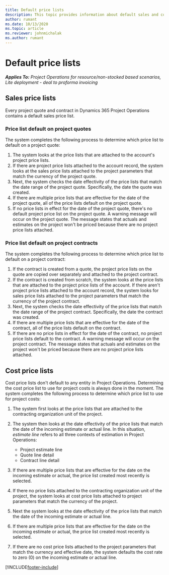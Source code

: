 ```yaml
---
title: Default price lists
description: This topic provides information about default sales and cost price lists in Project Operations.
author: rumant
ms.date: 10/13/2020
ms.topic: article
ms.reviewer: johnmichalak
ms.author: rumant
---
```


# Default price lists

_**Applies To:** Project Operations for resource/non-stocked based scenarios, Lite deployment - deal to proforma invoicing_

## Sales price lists

Every project quote and contract in Dynamics 365 Project Operations contains a default sales price list. 

### Price list default on project quotes
The system completes the following process to determine which price list to default on a project quote:

1. The system looks at the price lists that are attached to the account's project price lists. 
2. If there are project price lists attached to the account record, the system looks at the sales price lists attached to the project parameters that match the currency of the project quote.
3. Next, the system checks the date effectivity of the price lists that match the date range of the project quote. Specifically, the date the quote was created.
4. If there are multiple price lists that are effective for the date of the project quote, all of the price lists default on the project quote.
5. If no price lists in effect for the date of the project quote, there's no default project price list on the project quote. A warning message will occur on the project quote. The message states that actuals and estimates on the project won't be priced because there are no project price lists attached.

### Price list default on project contracts 
The system completes the following process to determine which price list to default on a project contract:

1. If the contract is created from a quote, the project price lists on the quote are copied over separately and attached to the project contract.
2. If the contract is created from scratch, the system looks at the price lists that are attached to the project price lists of the account. If there aren't project price lists attached to the account record, the system looks for sales price lists attached to the project parameters that match the currency of the project contract.
4. Next, the system checks the date effectivity of the price lists that match the date range of the project contract. Specifically, the date the contract was created.
5. If there are multiple price lists that are effective for the date of the contract, all of the price lists default on the contract.
6. If there are no price lists in effect for the date of the contract, no project price lists default to the contract. A warning message will occur on the project contract. The message states that actuals and estimates on the project won't be priced because there are no project price lists attached.

## Cost price lists

Cost price lists don't default to any entity in Project Operations. Determining the cost price list to use for project costs is always done in the moment. The system completes the following process to determine which price list to use for project costs:

1. The system first looks at the price lists that are attached to the contracting organization unit of the project.
2. The system then looks at the date effectivity of the price lists that match the date of the incoming estimate or actual line. In this situation, *estimate line* refers to all three contexts of estimation in Project Operations:

    - Project estimate line
    - Quote line detail
    - Contract line detail
  
3. If there are multiple price lists that are effective for the date on the incoming estimate or actual, the price list created most recently is selected.
4. If there no price lists attached to the contracting organization unit of the project, the system looks at cost price lists attached to project parameters that match the currency of the project.
5. Next the system looks at the date effectivity of the price lists that match the date of the incoming estimate or actual line. 
6. If there are multiple price lists that are effective for the date on the incoming estimate or actual, the price list created most recently is selected.
7. If there are no cost price lists attached to the project parameters that match the currency and effective date, the system defaults the cost rate to zero (0) on the incoming estimate or actual line.


[!INCLUDE[footer-include](../includes/footer-banner.md)]